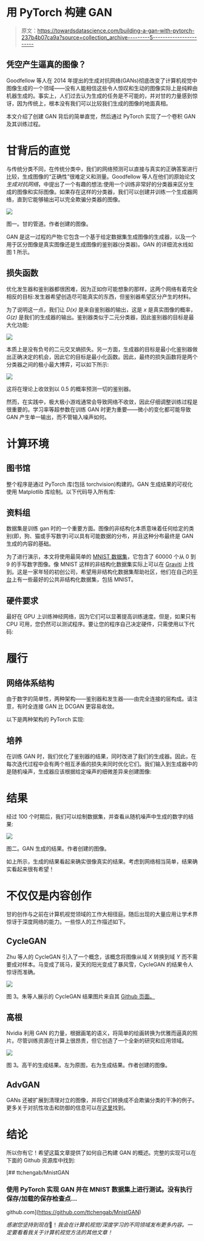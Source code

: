 # 用 PyTorch 构建 GAN

> 原文：<https://towardsdatascience.com/building-a-gan-with-pytorch-237b4b07ca9a?source=collection_archive---------5----------------------->

## 凭空产生逼真的图像？

Goodfellow 等人在 2014 年提出的生成对抗网络(GANs)彻底改变了计算机视觉中图像生成的一个领域——没有人能相信这些令人惊叹和生动的图像实际上是纯粹由机器生成的。事实上，人们过去认为生成的任务是不可能的，并对甘的力量感到惊讶，因为传统上，根本没有我们可以比较我们生成的图像的地面真相。

本文介绍了创建 GAN 背后的简单直觉，然后通过 PyTorch 实现了一个卷积 GAN 及其训练过程。

# 甘背后的直觉

与传统分类不同，在传统分类中，我们的网络预测可以直接与真实的正确答案进行比较，生成图像的“正确性”很难定义和测量。Goodfellow 等人在他们的原始论文*生成对抗网络*，中提出了一个有趣的想法:使用一个训练非常好的分类器来区分生成的图像和实际图像。如果存在这样的分类器，我们可以创建并训练一个生成器网络，直到它能够输出可以完全欺骗分类器的图像。

![](img/779f7cbf1d1cf46d2f1f3cd57d37b736.png)

图一。甘的管道。作者创建的图像。

GAN 是这一过程的产物:它包含一个基于给定数据集生成图像的生成器，以及一个用于区分图像是真实图像还是生成图像的鉴别器(分类器)。GAN 的详细流水线如图 1 所示。

## 损失函数

优化发生器和鉴别器都很困难，因为正如你可能想象的那样，这两个网络有着完全相反的目标:发生器希望创造尽可能真实的东西，但鉴别器希望区分产生的材料。

为了说明这一点，我们让 *D(x)* 是来自鉴别器的输出，这是 *x* 是真实图像的概率， *G(z)* 是我们的生成器的输出。鉴别器类似于二元分类器，因此鉴别器的目标是最大化功能:

![](img/7ce32e98de22fa1dd04a803537298114.png)

本质上是没有负号的二元交叉熵损失。另一方面，生成器的目标是最小化鉴别器做出正确决定的机会，因此它的目标是最小化函数。因此，最终的损失函数将是两个分类器之间的极小最大博弈，可以如下所示:

![](img/d74b1a67357c49361a8503142df6db18.png)

这将在理论上收敛到以 0.5 的概率预测一切的鉴别器。

然而，在实践中，极大极小游戏通常会导致网络不收敛，因此仔细调整训练过程是很重要的。学习率等超参数在训练 GAN 时更为重要——微小的变化都可能导致 GAN 产生单一输出，而不管输入噪声如何。

# 计算环境

## 图书馆

整个程序是通过 PyTorch 库(包括 torchvision)构建的。GAN 生成结果的可视化使用 Matplotlib 库绘制。以下代码导入所有库:

## 资料组

数据集是训练 gan 时的一个重要方面。图像的非结构化本质意味着任何给定的类别(即，狗、猫或手写数字)可以具有可能数据的分布，并且这种分布最终是 GAN 生成的内容的基础。

为了进行演示，本文将使用最简单的 [MNIST 数据集](https://gas.graviti.com/dataset/hellodataset/MNIST?utm_medium=0708Taying_2)，它包含了 60000 个从 0 到 9 的手写数字图像。像 MNIST 这样的非结构化数据集实际上可以在 [Graviti](https://graviti.com/?utm_medium=0708Taying_2) 上找到。这是一家年轻的初创公司，希望用非结构化数据集帮助社区，他们在自己的[平台](https://gas.graviti.com/open-datasets/?utm_medium=0708Taying_2)上有一些最好的公共非结构化数据集，包括 MNIST。

## 硬件要求

最好在 GPU 上训练神经网络，因为它们可以显著提高训练速度。但是，如果只有 CPU 可用，您仍然可以测试程序。要让您的程序自己决定硬件，只需使用以下代码:

# 履行

## 网络体系结构

由于数字的简单性，两种架构——鉴别器和发生器——由完全连接的层构成。请注意，有时全连接 GAN 比 DCGAN 更容易收敛。

以下是两种架构的 PyTorch 实现:

## 培养

在训练 GAN 时，我们优化了鉴别器的结果，同时改进了我们的生成器。因此，在每次迭代过程中会有两个相互矛盾的损失来同时优化它们。我们输入到生成器中的是随机噪声，生成器应该根据给定噪声的细微差异来创建图像:

# 结果

经过 100 个时期后，我们可以绘制数据集，并查看从随机噪声中生成的数字的结果:

![](img/d2fcb31594a2ce6098bdee53337f2b1d.png)

图二。GAN 生成的结果。作者创建的图像。

如上所示，生成的结果看起来确实很像真实的结果。考虑到网络相当简单，结果确实看起来很有希望！

# 不仅仅是内容创作

甘的创作与之前在计算机视觉领域的工作大相径庭。随后出现的大量应用让学术界惊讶于深度网络的能力。一些惊人的工作描述如下。

## CycleGAN

Zhu 等人的 CycleGAN 引入了一个概念，该概念将图像从域 *X* 转换到域 *Y* 而不需要成对样本。马变成了斑马，夏天的阳光变成了暴风雪，CycleGAN 的结果令人惊讶而准确。

![](img/5a71b7c127c335ff6f533e424cc3bf17.png)

图 3。朱等人展示的 CycleGAN 结果图片来自其 [Github 页面。](https://junyanz.github.io/CycleGAN/)

## 高根

Nvidia 利用 GAN 的力量，根据画笔的语义，将简单的绘画转换为优雅而逼真的照片。尽管训练资源在计算上很昂贵，但它创造了一个全新的研究和应用领域。

![](img/3b1987a85298fe9ef6523917a810a93a.png)

图 3。高干的生成结果。左为原图，右为生成结果。作者创建的图像。

## AdvGAN

GANs 还被扩展到清理对立的图像，并将它们转换成不会欺骗分类的干净的例子。更多关于对抗性攻击和防御的信息可以在[这里](/adversarial-attack-and-defense-on-neural-networks-in-pytorch-82b5bcd9171)找到。

# 结论

所以你有它！希望这篇文章提供了如何自己构建 GAN 的概述。完整的实现可以在下面的 Github 资源库中找到:

[](https://github.com/ttchengab/MnistGAN) [## ttchengab/MnistGAN

### 使用 PyTorch 实现 GAN 并在 MNIST 数据集上进行测试。没有执行保存/加载的保存检查点…

github.com](https://github.com/ttchengab/MnistGAN) 

*感谢您坚持到现在*🙏！*我会在计算机视觉/深度学习的不同领域发布更多内容。一定要看看我关于计算机视觉方法的其他文章！*